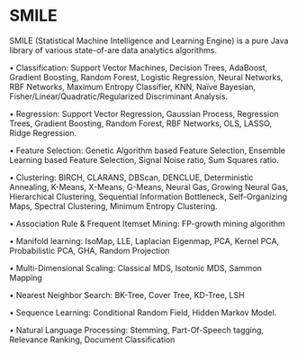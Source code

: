 SMILE
=====

SMILE (Statistical Machine Intelligence and Learning Engine) is a pure Java library of various state-of-are data analytics algorithms.

•	Classification:
Support Vector Machines, Decision Trees, AdaBoost, Gradient Boosting, Random Forest, Logistic Regression, Neural Networks, RBF Networks, Maximum Entropy Classifier, KNN, Naïve Bayesian, Fisher/Linear/Quadratic/Regularized Discriminant Analysis.

•	Regression:
Support Vector Regression, Gaussian Process, Regression Trees, Gradient Boosting, Random Forest, RBF Networks, OLS, LASSO, Ridge Regression.

•	Feature Selection:
Genetic Algorithm based Feature Selection, Ensemble Learning based Feature Selection, Signal Noise ratio, Sum Squares ratio.

•	Clustering:
BIRCH, CLARANS, DBScan, DENCLUE, Deterministic Annealing, K-Means, X-Means, G-Means, Neural Gas, Growing Neural Gas, Hierarchical Clustering, Sequential Information Bottleneck, Self-Organizing Maps, Spectral Clustering, Minimum Entropy Clustering.

•	Association Rule & Frequent Itemset Mining:
FP-growth mining algorithm

•	Manifold learning:
IsoMap, LLE, Laplacian Eigenmap, PCA, Kernel PCA, Probabilistic PCA, GHA, Random Projection

•	Multi-Dimensional Scaling:
Classical MDS, Isotonic MDS, Sammon Mapping

•	Nearest Neighbor Search:
BK-Tree, Cover Tree, KD-Tree, LSH

•	Sequence Learning:
Conditional Random Field, Hidden Markov Model.

•	Natural Language Processing:
Stemming, Part-Of-Speech tagging, Relevance Ranking, Document Classification
